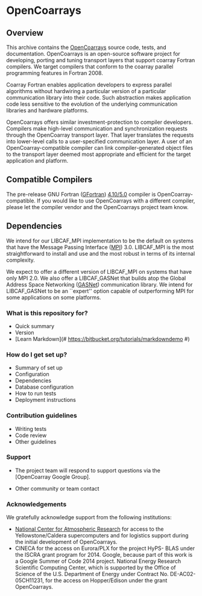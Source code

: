 # OpenCoarrays #

## Overview ##
This archive contains the [OpenCoarrays](http://www.opencoarrays.org) source code, tests, and documentation. OpenCoarrays is an open-source software project for developing, porting and tuning transport layers that support coarray Fortran compilers.  We target compilers that conform to the coarray parallel programming features in Fortran 2008.  

Coarray Fortran enables application developers to express parallel algorithms without hardwiring a particular version of a particular communication library into their code.  Such abstraction makes application code less sensitive to the evolution of the underlying communication libraries and hardware platforms. 

OpenCoarrays offers similar investment-protection to compiler developers.  Compilers make high-level communication and synchronization requests through the OpenCoarray transport layer. That layer translates the requests into lower-level calls to a user-specified communication layer.  A user of an OpenCoarray-compatible compiler can link compiler-generated object files to the transport layer deemed most appropriate and efficient for the target application and platform.  

## Compatible Compilers ##
The pre-release GNU Fortran ([GFortran](https://gcc.gnu.org/svn.html)) [4.10/5.0](https://gcc.gnu.org/svn.html) compiler is OpenCoarray-compatible.  If you would like to use OpenCoarrays with a different compiler, please let the compiler vendor and the OpenCoarrays project team know. 


## Dependencies ##


We intend for our LIBCAF_MPI implementation to be the default on systems that have the Message Passing Interface ([MPI](http://www.mpi-forum.org)) 3.0.  LIBCAF_MPI is the most straightforward to install and use and the most robust in terms of its internal complexity.

We expect to offer a different version of LIBCAF_MPI on systems that have only MPI 2.0. We also offer a LIBCAF_GASNet that builds atop the Global Address Space Networking ([GASNet](http://gasnet.lbl.gov)) communication library.  We intend for LIBCAF_GASNet to be an ``expert'' option capable of outperforming MPI for some applications on some platforms. 


### What is this repository for? ###

* Quick summary
* Version
* [Learn Markdown](# https://bitbucket.org/tutorials/markdowndemo #)

### How do I get set up? ###

* Summary of set up
* Configuration
* Dependencies
* Database configuration
* How to run tests
* Deployment instructions

### Contribution guidelines ###

* Writing tests
* Code review
* Other guidelines

### Support ###

* The project team will respond to support questions via the [OpenCoarray Google Group].

* Other community or team contact

### Acknowledgements ### 
We gratefully acknowledge support from the following institutions:
* [National Center for Atmospheric Research](http://ncar.ucar.edu) for access to the Yellowstone/Caldera supercomputers and for logistics support during the initial development of OpenCoarrays.
* CINECA for the access on Eurora/PLX for the project HyPS- BLAS under the ISCRA grant program for 2014.
Google, because part of this work is a Google Summer of Code 2014 project.
National Energy Research Scientific Computing Center, which is supported by the Office of Science of the U.S. Department of Energy under Contract No. DE-AC02-05CH11231, for the access on Hopper/Edison under the grant OpenCoarrays.